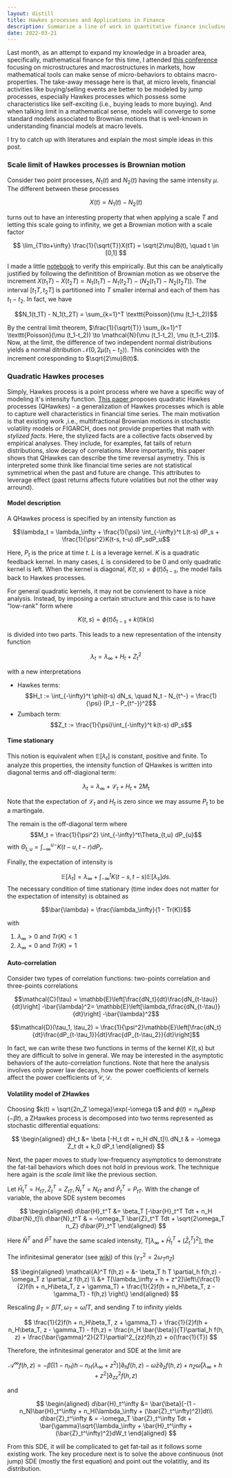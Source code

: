 ```yaml
---
layout: distill
title: Hawkes processes and Applications in Finance
description: Summarize a line of work in quantitative finance including scale limits of Hawkes processes and quadratic Hawkes processes
date: 2022-03-21
---
```


Last month, as an attempt to expand my knowledge in a broader area, specifically, mathematical finance for this time, I attended <a href="https://www.centre-cournot.org/conferences_en.html#conference27">this conference</a> focusing on microstructures and macrostructures in markets, how mathematical tools can make sense of micro-behaviors to obtains macro-properties. The take-away message here is that, at micro levels, financial activities like buying/selling events are better to be modeled by jump processes, especially Hawkes processes which possess some characteristics like self-exciting (i.e., buying leads to more buying). And when talking limit in a mathematical sense, models will converge to some standard models associated to Brownian motions that is well-known in understanding financial models at macro levels.

I try to catch up with literatures and explain the most simple ideas in this post.

### Scale limit of Hawkes processes is Brownian motion

Consider two point processes, $N_1(t)$ and $N_2(t)$ having the same intensity $\mu$. The different between these processes

$$X(t) = N_1(t) -N_2(t)$$

turns out to have an interesting property that when applying a scale $T$ and letting this scale going to infinity, we get a Brownian motion with a scale factor

$$
\lim_{T\to+\infty} \frac{1}{\sqrt{T}}X(tT) = \sqrt{2\mu}B(t), \quad t \in [0,1]
$$

I made a little <a href="https://github.com/anh-tong/scale-limit-hawkes/blob/main/main.ipynb">notebook</a> to verify this empirically. But this can be analytically justified by following the definitition of Brownian motion as we observe the increment $X(t_1T) - X(t_2T)= N_1(t_1T) - N_1(t_2T) - (N_2(t_1T) -N_2(t_2T))$. The interval $[t_1T, t_2T]$ is partitioned into $T$ smaller internal and each of them has $t_1-t_2$. In fact, we have

$$N_1(t_1T) - N_1(t_2T) = \sum_{k=1}^T \texttt{Poisson}(\mu (t_1-t_2))$$

By the central limit theorem, $\frac{1}{\sqrt{T}} \sum_{k=1}^T \texttt{Poisson}(\mu (t_1-t_2)) \to \mathcal{N}(\mu (t_1-t_2), \mu (t_1-t_2))$. Now, at the limit, the difference of two independent normal distributions yields a normal ditribution $\mathcal{N}(0, 2\mu (t_1-t_2))$. This conincides with the increment coresponding to $\sqrt{2\mu}B(t)$. 

### Quadratic Hawkes proceses

Simply, Hawkes process is a point process where we have a specific way of modeling it's intensity function. <a href="https://arxiv.org/abs/1509.07710">This paper </a> proposes quadratic Hawkes processes (QHawkes) - a generalization of Hawkes processes which is able to capture well characteristics in financial time series. The main motivation is that existing work ,i.e., multifractional Brownian motions in stochastic volatility models or FIGARCH, does not provide properties that math with *stylized facts*. Here, the stylized facts are a collective facts observed by empirical analyses. They include, for examples, fat tails of return distributions, slow decay of correlations. More importantly, this paper shows that QHawkes can describe the time reversal asymetry. This is interpreted some think like financial time series are not statistical symmetrical when the past and future are change. This attributes to leverage effect (past returns affects future volatities but not the other way arround).

#### Model description

A QHawkes process is specified by an intensity function as

$$\lambda_t = \lambda_\infty + \frac{1}{\psi} \int_{-\infty}^t L(t-s) dP_s + \frac{1}{\psi^2}K(t-s, t-u) dP_sdP_u$$

Here, $P_t$ is the price at time $t$. $L$ is a leverage kernel. $K$ is a quadratic feedback kernel. In many cases, $L$ is considered to be $0$ and only quadratic kernel is left. When the kernel is diagonal, 
$K(t,s) = \phi(t)\delta_{t-s}$, the model falls back to Hawkes processes. 

For general quadratic kernels, it may not be convienent to have a nice analysis. Instead, by imposing a certain structure and this case is to have "low-rank" form where

$$K(t,s) = \phi(t)\delta_{t-s} + k(t)k(s)$$

is divided into two parts. This leads to a new representation of the intensity function

$$\lambda_t = \lambda_\infty + H_t + Z_t^2$$

with a new interpretations

+ Hawkes terms:
$$H_t := \int_{-\infty}^t \phi(t-s) dN_s, \quad N_t - N_{t^-} = \frac{1}{\psi} (P_t - P_{t^-})^2$$
+ Zumbach term:
$$Z_t := \frac{1}{\psi}\int_{-\infty}^t k(t-s) dP_s$$


#### Time stationary

This notion is equivalent when $\mathbb{E}[\lambda_t]$ is constant, positive and finite. To analyze this properties, the intensity function of QHawkes is written into diagonal terms and off-diagional term:

$$\lambda_t = \lambda_\infty + \mathcal{L}_t + H_t + 2M_t$$

Note that the expectation of $\mathcal{L}_t$ and $H_t$ is zero since we may assume $P_t$ to be a martingale. 

The remain is the off-diagonal term where $$M_t = \frac{1}{\psi^2} \int_{-\infty}^t\Theta_{t,u}  dP_{u}$$ with  $\Theta_{t, u} = \int_{-\infty}^{u-} K(t-u, t-r) dP_{r}$.

Finally, the expectation of intensity is

$$\mathbb{E}[\lambda_t] = \lambda_\infty + \int_{-\infty}^t K(t-s, t-s) \mathbb{E}[\lambda_s] ds.$$
The necessary condition of time stationary (time index does not matter for the expectation of intensity) is obtained as

$$\bar{\lambda} = \frac{\lambda_\infty}{1 - Tr(K)}$$

with 

1. $\lambda_\infty > 0$ and $Tr(K) < 1$
2. $\lambda_\infty = 0$ and $Tr(K) = 1$

#### Auto-correlation

Consider two types of correlation functions: two-points correlation and three-points correlations

$$\mathcal{C}(\tau) = \mathbb{E}\left[\frac{dN_t}{dt}\frac{dN_{t-\tau}}{dt}\right] -\bar{\lambda}^2= \mathbb{E}\left[\lambda_t\frac{dN_{t-\tau}}{dt}\right] -\bar{\lambda}^2$$

$$\mathcal{D}(\tau_1, \tau_2) = \frac{1}{\psi^2}\mathbb{E}\left[\frac{dN_t}{dt}\frac{dP_{t-\tau_1}}{dt}\frac{dP_{t-\tau_2}}{dt}\right]$$

In fact, we can write these two functions in terms of the kernel $K(t,s)$ but they are difficult to solve in general. We may be interested in the asymptotic behaviors of the auto-correlation functions. Note that here the analysis involves only power law decays, how the power coefficients of kernels affect the power coefficients of $\mathcal{C, D}$.

#### Volatility model of ZHawkes

Choosing $k(t) = \sqrt{2n_Z \omega}\exp(-\omega t)$ and $\phi(t)=n_H\beta\exp(-\beta t)$, a ZHawkes process is decomposed into two terms represented as stochastic differential equations:

$$
\begin{aligned}
dH_t &= \beta [-H_t dt + n_H dN_t]\\
dN_t & = -\omega Z_t dt + k_0 dP_t
\end{aligned}
$$

Next, the paper moves to study low-frequency asymptotics to demonstrate the fat-tail behaviors which does not hold in previous work. The technique here again is the *scale limit* like the previous section. 

Let $\bar{H}_t^T = H_{tT}, \bar{Z}_t^T = Z_{tT}, \bar{N}_t^T = N_{tT}$ and $\bar{P}_t^T = P_{tT}$. With the change of variable, the above SDE system becomes

$$
\begin{aligned}
d\bar{H}_t^T &= \beta_T [-\bar{H}_t^T Tdt + n_H d\bar{N}_t]\\
d\bar{N}_t^T & = -\omega_T \bar{Z}_t^T Tdt + \sqrt{2\omega_T n_Z} d\bar{P}_t^T
\end{aligned}
$$

Here $\bar{N}^T$ and $\bar{P}^T$ have the same scaled intensity, $T[\lambda_\infty + \bar{H}_t^T + (\bar{Z}_t^T)^2]$, the 

The infinitesimal generator (see <a href="https://en.wikipedia.org/wiki/Infinitesimal_generator_(stochastic_processes)">wiki</a>) of this ($\gamma_T^2 = 2\omega_T n_Z$)

$$
\begin{aligned}
\mathcal{A}^T f(h,z) = &- \beta_T h T \partial_h f(h,z) - \omega_T z \partial_z f(h,z) \\
&+ T[\lambda_\infty + h + z^2]\left\{\frac{1}{2}f(h + n_H\beta_T, z + \gamma_T) + \frac{1}{2}f(h + n_H\beta_T, z - \gamma_T) - f(h,z) \right\}
\end{aligned}
$$

Rescaling $\beta_T = \bar{\beta}/T, \omega_T=\bar{\omega}/T$, and sending $T$ to infinity yields

$$
\frac{1}{2}f(h + n_H\beta_T, z + \gamma_T) + \frac{1}{2}f(h + n_H\beta_T, z - \gamma_T) - f(h,z) = \frac{n_H \bar{\beta}}{T}\partial_h f(h, z) + \frac{\bar{\gamma}^2}{2T}\partial^2_{zz}f(h,z) + o(\frac{1}{T})
$$

Therefore, the infinitesimal generator and SDE at the limit are

$$
\mathcal{A}^\infty f(h, z) = -\bar{\beta}[(1 - n_H)h - n_H(\lambda_\infty + z^2)]\partial_h f(h, z) - \bar{\omega} z \partial_z f(h,z) + n_Z\bar{\omega}[\lambda_\infty + h + z^2]\partial^2_{zz} f(h, z)
$$

and

$$
\begin{aligned}
d\bar{H}_t^\infty &= \bar{\beta}[-(1 - n_N)\bar{H}_t^\infty + n_H(\lambda_\infty + (\bar{Z}_t^\infty)^2)]dt\\
d\bar{Z}_t^\infty & = -\omega_T \bar{Z}_t^\infty Tdt + \bar{\gamma}\sqrt{\lambda_\infty + \bar{H}_t^\infty + (\bar{Z}_t^\infty)^2}dW_t
\end{aligned}
$$

From this SDE, it will be complicated to get fat-tail as it follows some existing work. The key procedure next is to solve the above continuous (not jump) SDE (mostly the first equation) and point out the volatitliy, and its distribution. 

